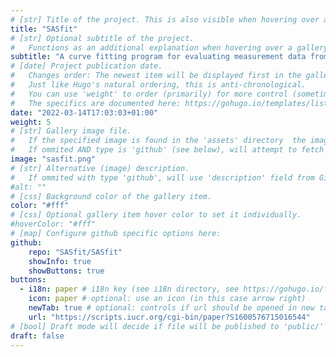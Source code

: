 ```yaml
---
# [str] Title of the project. This is also visible when hovering over a gallery item.
title: "SASfit"
# [str] Optional subtitle of the project. 
#   Functions as an additional explanation when hovering over a gallery item (comment out the following line).
subtitle: "A curve fitting program for evaluating measurement data from small-angle scattering methods such as SAXS or SANS, which are used in analytical or biological chemistry to investigate particles in the nanometer range."
# [date] Project publication date.
#   Changes order: The newest item will be displayed first in the gallery. 
#   Just like Hugo's natural ordering, this is anti-chronological.
#   You can use 'weight' to order (primarily) for more control (sometimes it makes sense to put old items before new ones).
#   The specifics are documented here: https://gohugo.io/templates/lists/#order-content
date: "2022-03-14T17:03:03+01:00"
weight: 5
# [str] Gallery image file. 
#   If the specified image is found in the 'assets' directory  the image will be normalized to a specified height. 
#   If ommited AND type is 'github' (see below), will attempt to fetch from '{repo_url}/.github/logo.png'. 
image: "sasfit.png"
# [str] Alternative (image) description.
#   If ommited with type 'github', will use 'description' field from GitHub API.
#alt: ""
# [css] Background color of the gallery item.
color: "#fff"
# [css] Optional gallery item hover color to set it individually.
#hoverColor: "#fff"
# [map] Configure github specific options here:
github: 
    repo: "SASfit/SASfit"
    showInfo: true
    showButtons: true
buttons:
  - i18n: paper # i18n key (see i18n directory, see https://gohugo.io/functions/i18n/)
    icon: paper # optional: use an icon (in this case arrow right)
    newTab: true # optional: controls if url should be opened in new tab
    url: "https://scripts.iucr.org/cgi-bin/paper?S1600576715016544"
# [bool] Draft mode will decide if file will be published to 'public/' directory.
draft: false
---
```

